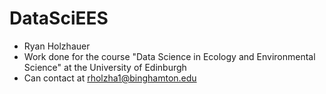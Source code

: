 # DataSciEES
- Ryan Holzhauer
- Work done for the course "Data Science in Ecology and Environmental Science" at the University of Edinburgh
- Can contact at rholzha1@binghamton.edu
